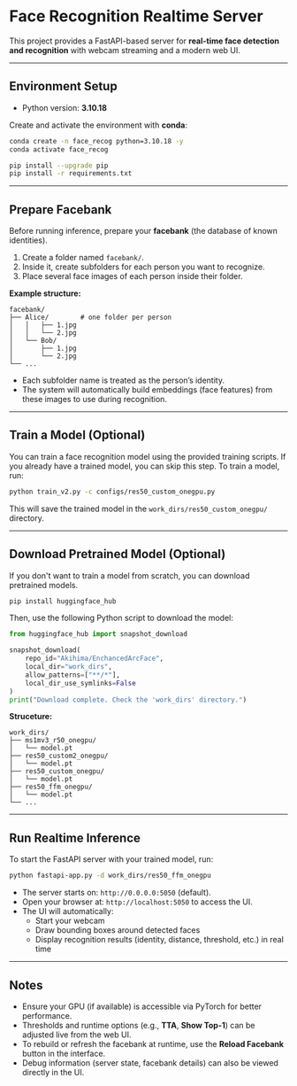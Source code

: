 # Face Recognition Realtime Server

This project provides a FastAPI-based server for **real-time face detection and recognition** with webcam streaming and a modern web UI.

---

## Environment Setup

- Python version: **3.10.18**

Create and activate the environment with **conda**:

```bash
conda create -n face_recog python=3.10.18 -y
conda activate face_recog

pip install --upgrade pip
pip install -r requirements.txt
```

---

## Prepare Facebank

Before running inference, prepare your **facebank** (the database of known identities).

1. Create a folder named `facebank/`.
2. Inside it, create subfolders for each person you want to recognize.
3. Place several face images of each person inside their folder.

**Example structure:**
```
facebank/
├── Alice/        # one folder per person
│   │   ├── 1.jpg
│   │   └── 2.jpg
│   └── Bob/
│       ├── 1.jpg
│       └── 2.jpg 
└── ...
```

- Each subfolder name is treated as the person’s identity.  
- The system will automatically build embeddings (face features) from these images to use during recognition.

---

## Train a Model (Optional)
You can train a face recognition model using the provided training scripts. If you already have a trained model, you can skip this step.
To train a model, run:

```bash
python train_v2.py -c configs/res50_custom_onegpu.py
```

This will save the trained model in the `work_dirs/res50_custom_onegpu/` directory.

---

## Download Pretrained Model (Optional)
If you don't want to train a model from scratch, you can download pretrained models.
```bash
pip install huggingface_hub

```
Then, use the following Python script to download the model:
```python
from huggingface_hub import snapshot_download

snapshot_download(
    repo_id="Akihima/EnchancedArcFace",
    local_dir="work_dirs",
    allow_patterns=["**/*"],
    local_dir_use_symlinks=False
)
print("Download complete. Check the 'work_dirs' directory.")
```
**Struceture:**
```
work_dirs/
├── ms1mv3_r50_onegpu/          
│   └── model.pt
├── res50_custom2_onegpu/          
│   └── model.pt
├── res50_custom_onegpu/          
│   └── model.pt
├── res50_ffm_onegpu/          
│   └── model.pt 
└── ...
```
---

## Run Realtime Inference

To start the FastAPI server with your trained model, run:

```bash
python fastapi-app.py -d work_dirs/res50_ffm_onegpu
```

- The server starts on: `http://0.0.0.0:5050` (default).  
- Open your browser at: `http://localhost:5050` to access the UI.  
- The UI will automatically:
  - Start your webcam
  - Draw bounding boxes around detected faces
  - Display recognition results (identity, distance, threshold, etc.) in real time

---

## Notes

- Ensure your GPU (if available) is accessible via PyTorch for better performance.
- Thresholds and runtime options (e.g., **TTA**, **Show Top-1**) can be adjusted live from the web UI.
- To rebuild or refresh the facebank at runtime, use the **Reload Facebank** button in the interface.
- Debug information (server state, facebank details) can also be viewed directly in the UI.
